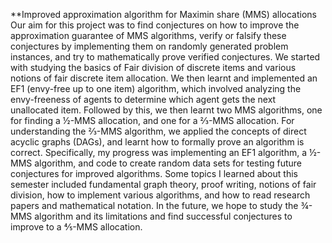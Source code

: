 **Improved approximation algorithm for Maximin share (MMS) allocations
Our aim for this project was to find conjectures on how to improve the approximation guarantee of MMS algorithms, verify or falsify these conjectures by implementing them on randomly generated problem instances, and try to mathematically prove verified conjectures. We started with studying the basics of Fair division of discrete items and various notions of fair discrete item allocation. We then learnt and implemented an EF1 (envy-free up to one item) algorithm, which involved analyzing the envy-freeness of agents to determine which agent gets the next unallocated item. Followed by this, we then learnt two MMS algorithms, one for finding a ½-MMS allocation, and one for a ⅔-MMS allocation. For understanding the ⅔-MMS algorithm, we applied the concepts of direct acyclic graphs (DAGs), and learnt how to formally prove an algorithm is correct. Specifically, my progress was implementing an EF1 algorithm, a ½-MMS algorithm, and code to create random data sets for testing future conjectures for improved algorithms. Some topics I learned about this semester included fundamental graph theory, proof writing, notions of fair division, how to implement various algorithms, and how to read research papers and mathematical notation. In the future, we hope to study the ¾-MMS algorithm and its limitations and find successful conjectures to improve to a ⅘-MMS allocation.
